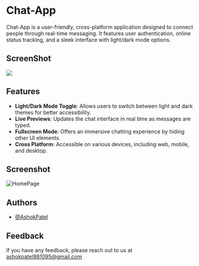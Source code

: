 # Chat-App

Chat-App is a user-friendly, cross-platform application designed to connect people through real-time messaging. It features user authentication, online status tracking, and a sleek interface with light/dark mode options.

## ScreenShot
<img src="../Frontend/public/chat-app.png">

## Features

- **Light/Dark Mode Toggle**: Allows users to switch between light and dark themes for better accessibility.
- **Live Previews**: Updates the chat interface in real time as messages are typed.
- **Fullscreen Mode**: Offers an immersive chatting experience by hiding other UI elements.
- **Cross Platform**: Accessible on various devices, including web, mobile, and desktop.

## Screenshot

![HomePage](https://res.cloudinary.com/ddtcgllvy/image/upload/v1736843682/chat-app_ebvndf.png)

## Authors

- [@AshokPatel](https://github.com/Ashokpatel8090)

## Feedback

If you have any feedback, please reach out to us at ashokpatel881095@gmail.com
